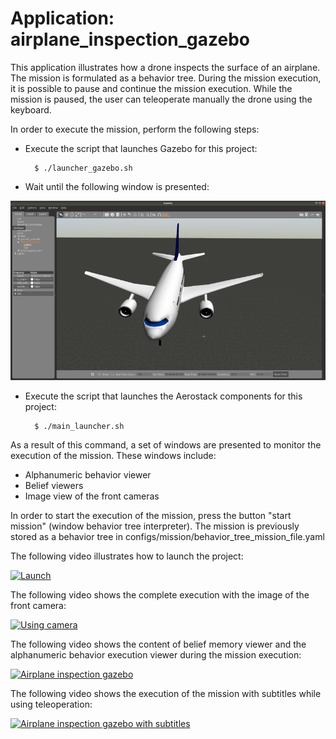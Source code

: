 # Application: airplane_inspection_gazebo

This application illustrates how a drone inspects the surface of an airplane. The mission is formulated as a behavior tree. During the mission execution, it is possible to pause and continue the mission execution. While the mission is paused, the user can teleoperate manually the drone using the keyboard.

In order to execute the mission, perform the following steps:

- Execute the script that launches Gazebo for this project:

        $ ./launcher_gazebo.sh

- Wait until the following window is presented:

<img src="https://github.com/aerostack/airplane_inspection_gazebo/blob/master/doc/AirplaneInspectionFirstImage.png" width=600>

- Execute the script that launches the Aerostack components for this project:

        $ ./main_launcher.sh

As a result of this command, a set of windows are presented to monitor the execution of the mission. These windows include:
- Alphanumeric behavior viewer
- Belief viewers 
- Image view of the front cameras

In order to start the execution of the mission, press the button "start mission" (window behavior tree interpreter). The mission is previously stored as a behavior tree in configs/mission/behavior_tree_mission_file.yaml

The following video illustrates how to launch the project:

[ ![Launch](https://i.ibb.co/jh7j3Z7/ibb1.png)](https://youtu.be/sYY57W2C9sM)

The following video shows the complete execution with the image of the front camera:

[ ![Using camera](https://i.ibb.co/wyBN1bS/ibb2.png)](https://youtu.be/XHyt1IYAgz4)

The following video shows the content of belief memory viewer and the alphanumeric behavior execution viewer during the mission execution:
  
[ ![Airplane inspection gazebo](https://i.ibb.co/k1xNtzt/ibb3.png)](https://youtu.be/5h8I0axevM4)

The following video shows the execution of the mission with subtitles while using teleoperation:

[ ![Airplane inspection gazebo with subtitles](https://i.ibb.co/DRQKPw2/capiavion2-800.png)](https://youtu.be/3l02MxyfGow)

